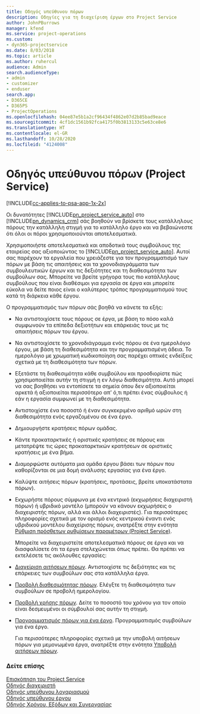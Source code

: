 ```yaml
---
title: Οδηγός υπεύθυνου πόρων
description: Οδηγίες για τη διαχείριση έργων στο Project Service
author: JohnPBurrows
manager: kfend
ms.service: project-operations
ms.custom:
- dyn365-projectservice
ms.date: 8/03/2018
ms.topic: article
ms.author: ruhercul
audience: Admin
search.audienceType:
- admin
- customizer
- enduser
search.app:
- D365CE
- D365PS
- ProjectOperations
ms.openlocfilehash: 04ee87e5b1a2cf96434f4862e07d2b85bad9eace
ms.sourcegitcommit: 4cf1dc1561b92fca4175f0b3813133c5e63ce8e6
ms.translationtype: HT
ms.contentlocale: el-GR
ms.lasthandoff: 10/28/2020
ms.locfileid: "4124008"
---
```

# <a name="resource-manager-guide-project-service"></a>Οδηγός υπεύθυνου πόρων (Project Service)

[!INCLUDE[cc-applies-to-psa-app-1x-2x](../includes/cc-applies-to-psa-app-1x-2x.md)]

Οι δυνατότητες [!INCLUDE[pn_project_service_auto](../includes/pn-project-service-auto.md)] στο [!INCLUDE[pn_dynamics_crm](../includes/pn-dynamics-crm.md)] σάς βοηθούν να βρίσκετε τους κατάλληλους πόρους την κατάλληλη στιγμή για το κατάλληλο έργο και να βεβαιώνεστε ότι όλοι οι πόροι χρησιμοποιούνται αποτελεσματικά.  
  
 Χρησιμοποιήστε αποτελεσματικά και αποδοτικά τους συμβούλους της εταιρείας σας αξιοποιώντας το [!INCLUDE[pn_project_service_auto](../includes/pn-project-service-auto.md)]. Αυτοί σας παρέχουν τα εργαλεία που χρειάζεστε για τον προγραμματισμό των πόρων με βάση τις απαιτήσεις και τα χρονοδιαγράμματα των συμβουλευτικών έργων και τις δεξιότητες και τη διαθεσιμότητα των συμβούλων σας. Μπορείτε να βρείτε γρήγορα τους πιο κατάλληλους συμβούλους που είναι διαθέσιμοι για εργασία σε έργα και μπορείτε εύκολα να δείτε ποιος είναι ο καλύτερος τρόπος προγραμματισμού τους κατά τη διάρκεια κάθε έργου.  
  
 Ο προγραμματισμός των πόρων σάς βοηθά να κάνετε τα εξής:  
  
- Να αντιστοιχίσετε τους πόρους σε έργα, με βάση το πόσο καλά συμφωνούν τα επίπεδα δεξιοτήτων και επάρκειάς τους με τις απαιτήσεις πόρων του έργου.  
  
- Να αντιστοιχίσετε το χρονοδιάγραμμα ενός πόρου σε ένα ημερολόγιο έργου, με βάση τη διαθεσιμότητα και την προγραμματισμένη άδεια. Το ημερολόγιο με χρωματική κωδικοποίηση σας παρέχει οπτικές ενδείξεις σχετικά με τη διαθεσιμότητα των πόρων.  
  
- Εξετάστε τη διαθεσιμότητα κάθε συμβούλου και προσδιορίστε πώς χρησιμοποιείται αυτήν τη στιγμή η εν λόγω διαθεσιμότητα. Αυτό μπορεί να σας βοηθήσει να εντοπίσετε τα σημεία όπου δεν αξιοποιείται αρκετά ή αξιοποιείται περισσότερο απ' ό,τι πρέπει ένας σύμβουλος ή εάν η εργασία συμφωνεί με τη διαθεσιμότητα.  
  
- Αντιστοιχίστε ένα ποσοστό ή έναν συγκεκριμένο αριθμό ωρών στη διαθεσιμότητα ενός εργαζομένου σε ένα έργο.  
  
- Δημιουργήστε κρατήσεις πόρων ομάδας.  
  
- Κάντε προκαταρκτικές ή οριστικές κρατήσεις σε πόρους και μετατρέψτε τις ώρες προκαταρκτικών κρατήσεων σε οριστικές κρατήσεις με ένα βήμα.  
  
- Διαμορφώστε αυτόματα μια ομάδα έργου βάσει των πόρων που καθορίζονται σε μια δομή ανάλυσης εργασίας για ένα έργο.  
  
- Καλύψτε αιτήσεις πόρων (κρατήσεις, προτάσεις, βρείτε υποκατάστατα πόρων).  
  
- Εκχωρήστε πόρους σύμφωνα με ένα κεντρικό (εκχωρήσεις διαχειριστή πόρων) ή υβριδικό μοντέλο (μπορούν να κάνουν εκχωρήσεις ο διαχειριστής πόρων, αλλά και άλλοι διαχειριστές). Για περισσότερες πληροφορίες σχετικά με τον ορισμό ενός κεντρικού έναντι ενός υβριδικού μοντέλου διαχείρισης πόρων, ανατρέξτε στην ενότητα [Ρύθμιση πρόσθετων ρυθμίσεων παραμέτρων (Project Service)](../psa/configure-additional-parameters-settings.md).  
  
  Μπορείτε να διαχειριστείτε αποτελεσματικά πόρους σε έργα και να διασφαλίσετε ότι τα έργα στελεχώνεται όπως πρέπει. Θα πρέπει να εκτελέσετε τις ακόλουθες εργασίες:  
  
- [Διαχείριση αιτήσεων πόρων](../psa/manage-resource-requests.md). Αντιστοιχίστε τις δεξιότητες και τις επάρκειες των συμβούλων σας στα κατάλληλα έργα.  
  
- [Προβολή διαθεσιμότητας πόρων](../psa/view-resource-availability.md). Ελέγξτε τη διαθεσιμότητα των συμβούλων σε προβολή ημερολογίου.  
  
- [Προβολή χρήσης πόρων](../psa/view-resource-utilization.md). Δείτε το ποσοστό του χρόνου για τον οποίο είναι δεσμευμένοι οι σύμβουλοί σας αυτήν τη στιγμή.  
  
- [Προγραμματισμός πόρων για ένα έργο](../psa/schedule-resources-project.md). Προγραμματισμός συμβούλων για ένα έργο.  
  
  Για περισσότερες πληροφορίες σχετικά με την υποβολή αιτήσεων πόρων για μεμονωμένα έργα, ανατρέξτε στην ενότητα [Υποβολή αιτήσεων πόρων](../psa/submit-resource-requests.md).  
  
### <a name="see-also"></a>Δείτε επίσης  
 [Επισκόπηση του Project Service](../psa/overview.md)   
 [Οδηγός διαχειριστή](../psa/admin-guide.md)   
 [Οδηγός υπεύθυνου λογαριασμού](../psa/account-manager-guide.md)   
 [Οδηγός υπεύθυνου έργου](../psa/project-manager-guide.md)   
 [Οδηγός Χρόνου, Εξόδων και Συνεργασίας](../psa/time-expense-collaboration-guide.md)
